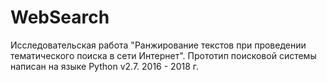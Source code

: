 # WebSearch
  Исследовательская работа "Ранжирование текстов при проведении тематического поиска в сети Интернет". Прототип поисковой системы написан на языке Python v2.7. 2016 - 2018 г.
